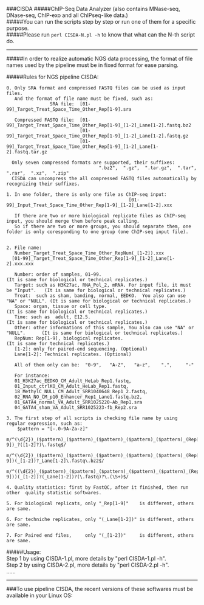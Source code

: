 ###CISDA 
#####ChIP-Seq Data Analyzer (also contains MNase-seq, DNase-seq, ChIP-exo and all ChIPseq-like data.)           
#####You can run the scripts step by step or run one of them for a specific purpose.                                           
#####Please run `perl CISDA-N.pl -h` to know that what can the N-th script do.                    
                                                                                 
__________________________________________________________________________________________________________________      
                                                       

#####In order to realize automatic NGS data processing, the format of file names used by the pipeline must be in fixed format for ease parsing.                 
                                  
                                       
#####Rules for NGS pipeline CISDA:                                         


    0. Only SRA format and compressed FASTQ files can be used as input files. 
       And the format of file name must be fixed, such as:
                    SRA file:  [01-99]_Target_Treat_Space_Time_Other_Rep[1-9].sra

       Compressed FASTQ file:  [01-99]_Target_Treat_Space_Time_Other_Rep[1-9]_[1-2]_Lane[1-2].fastq.bz2 
                               [01-99]_Target_Treat_Space_Time_Other_Rep[1-9]_[1-2]_Lane[1-2].fastq.gz
                               [01-99]_Target_Treat_Space_Time_Other_Rep[1-9]_[1-2]_Lane[1-2].fastq.tar.gz

      Only seven compressed formats are supported, their suffixes:  
                                      ".bz2",  ".gz",  ".tar.gz",  ".tar",  ".rar",  ".xz",  ".zip"
      CISDA can uncompress the all compressed FASTQ files automatically by recognizing their suffixes.

    1. In one folder, there is only one file as ChIP-seq input: 
                                                 [01-99]_Input_Treat_Space_Time_Other_Rep[1-9]_[1-2]_Lane[1-2].xxx

       If there are two or more biological replicate files as ChIP-seq input, you should merge them before peak calling.
       So if there are two or more groups, you should separate them, one folder is only coresponding to one group (one ChIP-seq input file).


    2. File name: 
       Number_Target_Treat_Space_Time_Other_RepNum(_[1-2]).xxx
      [01-99]_Target_Treat_Space_Time_Other_Rep[1-9]_[1-2]_Lane[1-2].xxx.xxx 

       Number: order of samples, 01~99.                                                (It is same for biological or technical replicates.)
       Target: such as H3K27ac, RNA_Pol_2, mRNA. For input file, it must be "Input".   (It is same for biological or technical replicates.)
       Treat:  such as sham, banding, normal, EEDKO.  You also can use "NA" or "NULL". (It is same for biological or technical replicates.)
       Space: organ, tissue or cell type.                                              (It is same for biological or technical replicates.)
       Time: such as  adult, E12.5.                                                    (It is same for biological or technical replicates.)
       Other: other informations of this sample, You also can use "NA" or "NULL".      (It is same for biological or technical replicates.)
       RepNum: Rep[1-9], biological replicates.                                        (It is same for technical replicates.)
       [1-2]: only for paired-end sequencing. (Optional)   
       Lane[1-2]: Technical replicates. (Optional)

       All of them only can be:  "0-9",   "A-Z",   "a-z",    ".",     "-"

       For instance: 
       01_H3K27ac_EEDKO_CM_Adult_HeLab_Rep1.fastq,     
       01_Input_ctrlKO_CM_Adult_HeLab_Rep1.fastq,    
       18_MethylC_NULL_CM_Adult_SRR1040648_Rep1_2.fastq,    
       02_RNA_NO_CM_p10_Enhancer_Rep1_Lane1.fastq.bz2, 
       01_GATA4_normal_VA_Adult_SRR1025220-Ab_Rep1.sra 
       04_GATA4_sham_VA_Adult_SRR1025223-fb_Rep2.sra  

    3. The first step of all scripts is checking file name by using regular expression, such as: 
        $pattern = "[-.0-9A-Za-z]"
         m/^(\d{2})_($pattern)_($pattern)_($pattern)_($pattern)_($pattern)_(Rep[1-9])_?([1-2]?)\.fastq$/
         m/^(\d{2})_($pattern)_($pattern)_($pattern)_($pattern)_($pattern)_(Rep[1-9])(_[1-2])?_Lane[1-2]\.fastq\.bz2$/
         m/^((\d{2})_($pattern)_($pattern)_($pattern)_($pattern)_($pattern)_(Rep[1-9]))(_[1-2])?(_Lane[1-2])?(\.fastq)?\.(\S+)$/

    4. Quality statistics: first by FastQC, after it finished, then run other  quality statistic softwares.

    5. For biological replicats, only "_Rep[1-9]"    is different, others are same.

    6. For techniche replicates, only "(_Lane[1-2])" is different, others are same.

    7. For Paired end files,     only "(_[1-2])"     is different, others are same.


                                   

                        
#####Usage:                                              
     Step 1  by using CISDA-1.pl, more details by "perl  CISDA-1.pl  -h".                
     Step 2  by using CISDA-2.pl, more details by "perl  CISDA-2.pl  -h".                  
     ......
                                           
                                                                 
________________________________________________________________________________________________________________                      

###To use pipeline CISDA, the recent versions of these softwares must be available in your Linux OS:


